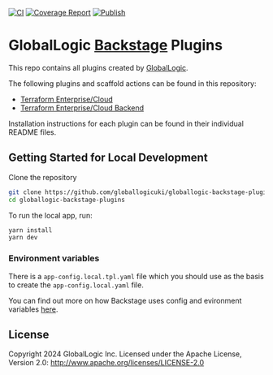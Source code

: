 [![CI](https://github.com/globallogicuki/globallogic-backstage-plugins/actions/workflows/ci.yml/badge.svg)](https://github.com/globallogicuki/globallogic-backstage-plugins/actions/workflows/ci.yml) [![Coverage Report](https://github.com/globallogicuki/globallogic-backstage-plugins/actions/workflows/testCoverage.yml/badge.svg)](https://github.com/globallogicuki/globallogic-backstage-plugins/actions/workflows/testCoverage.yml) [![Publish](https://github.com/globallogicuki/globallogic-backstage-plugins/actions/workflows/publish.yml/badge.svg)](https://github.com/globallogicuki/globallogic-backstage-plugins/actions/workflows/publish.yml)

# GlobalLogic [Backstage](https://backstage.io) Plugins 

This repo contains all plugins created by [GlobalLogic](https://www.globallogic.com/).

The following plugins and scaffold actions can be found in this repository:

- [Terraform Enterprise/Cloud](https://www.npmjs.com/package/@globallogicuki/backstage-plugin-terraform)
- [Terraform Enterprise/Cloud Backend](https://www.npmjs.com/package/@globallogicuki/backstage-plugin-terraform-backend)

Installation instructions for each plugin can be found in their individual README files.

## Getting Started for Local Development

Clone the repository

```sh
git clone https://github.com/globallogicuki/globallogic-backstage-plugins.git
cd globallogic-backstage-plugins
```

To run the local app, run:

```sh
yarn install
yarn dev
```

### Environment variables

There is a `app-config.local.tpl.yaml` file which you should use as the basis to create the `app-config.local.yaml` file.

You can find out more on how Backstage uses config and evironment variables [here](https://backstage.io/docs/conf/).

## License

Copyright 2024 GlobalLogic Inc. Licensed under the Apache License, Version 2.0: <http://www.apache.org/licenses/LICENSE-2.0>
